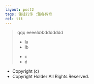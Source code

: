 ```yaml
---
layout: post2
tags: 使徒行传 :雅各传奇
rel: ttt
---
```


> qqq
> eeee*bbb*ddddddd
> - la
> - lb
> * c
> * d

- Copyright (c)
- Copyright Holder All Rights Reserved.
